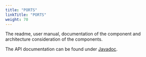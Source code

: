 ```yaml
---
title: "PORTS"
linkTitle: "PORTS"
weight: 70
---
```


The readme, user manual, documentation of the component and architecture consideration of the components.

The API documentation can be found under [Javadoc](/docs/ports/api-ports/index.html).  

